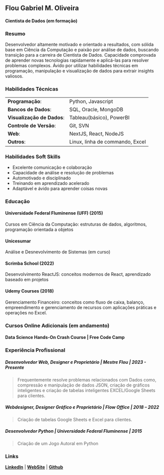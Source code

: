 ## Flou Gabriel M. Oliveira
#### Cientista de Dados (em formação)

### Resumo

Desenvolvedor altamente motivado e orientado a resultados, com sólida base em Ciência da Computação e paixão por análise de dados, buscando transição para a carreira de Cientista de Dados. Capacidade comprovada de aprender novas tecnologias rapidamente e aplicá-las para resolver problemas complexos. Ávido por utilizar habilidades técnicas em programação, manipulação e visualização de dados para extrair insights valiosos.

### Habilidades Técnicas
| | |
|----------------------------|---------------------------------|
| **Programação**:           | Python, Javascript     		   |
| **Bancos de Dados**:       | SQL, Oracle, MongoDB            |
| **Visualização de Dados**: |   Tableau(básico), PowerBI	   |
| **Controle de Versão**:    | Git, SVN             			   |
| **Web**:                   | NextJS, React, NodeJS 		   |
| **Outros**:                | Linux, linha de commando, Excel |
   
### Habilidades Soft Skills

-   Excelente comunicação e colaboração
-   Capacidade de análise e resolução de problemas
-   Automotivado e disciplinado
-   Treinando em aprendizado acelerado
-   Adaptável e ávido para aprender coisas novas

### Educação

#### Universidade Federal Fluminense (UFF) (2015)
Cursos em Ciência da Computação: estruturas de dados, algoritmos, programação orientada a objetos

#### Unicesumar
Análise e Desnevolvimento de Sistemas (em curso)

#### Scrimba School (2022)
Desenvolvimento ReactJS: conceitos modernos de React, aprendizado baseado em projetos
    
#### Udemy Courses (2018)
Gerenciamento Financeiro: conceitos como fluxo de caixa, balanço, empreendimento e gerenciamento de recursos com aplicações práticas e operações no Excel.

### Cursos Online Adicionais (em andamento)

#### Data Science Hands-On Crash Course | Free Code Camp

### Experiência Profissional

##### Desenvolvedor Web, Designer e Proprietário | Mestre Flou | 2023 - Presente
>Frequentemente resolve problemas relacionados com Dados como, compressão e manipulação de dados JSON, criação de gráficos inteligentes e criação de tabelas inteligentes EXCEL/Google Sheets para clientes.

##### Webdesigner, Designer Gráfico e Proprietário | Flow Office | 2018 – 2022 
> Criação de tabelas Google Sheets e Excel para clientes.

##### Desenvolvedor Python | Universidade Federal Fluminense | 2015
> Criação de um Jogo Autoral em Python 

### Links

[**LinkedIn**](https://www.linkedin.com/in/flouainan/) | [**WebSite**](https://www.mestreflou.com.br/) | [**Github**](https://github.com/flou-ainan/)
